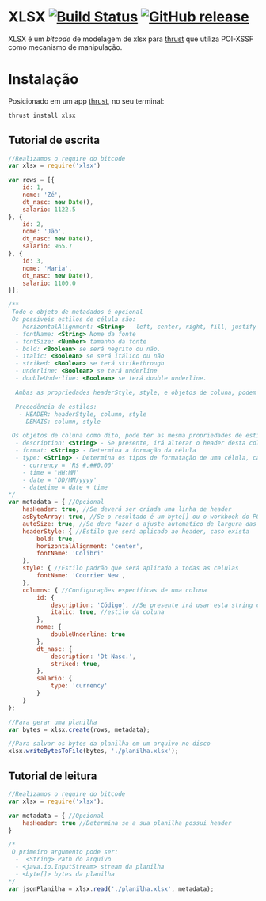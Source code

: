 XLSX
[![Build Status](https://travis-ci.org/thrust-bitcodes/xlsx.svg?branch=master)](https://travis-ci.org/thrust-bitcodes/xlsx) [![GitHub release](https://img.shields.io/github/release/thrust-bitcodes/xlsx.svg)](https://github.com/thrust-bitcodes/xlsx/releases)
===============

XLSX é um *bitcode* de modelagem de xlsx para [thrust](https://github.com/thrustjs/thrust) que utiliza POI-XSSF como mecanismo de manipulação.

# Instalação

Posicionado em um app [thrust](https://github.com/thrustjs/thrust), no seu terminal:

```bash
thrust install xlsx
```

## Tutorial de escrita

```javascript
//Realizamos o require do bitcode
var xlsx = require('xlsx')

var rows = [{
    id: 1,
    nome: 'Zé',
    dt_nasc: new Date(),
    salario: 1122.5
}, {
    id: 2,
    nome: 'Jão',
    dt_nasc: new Date(),
    salario: 965.7
}, {
    id: 3,
    nome: 'Maria',
    dt_nasc: new Date(),
    salario: 1100.0
}];

/**
 Todo o objeto de metadados é opcional
 Os possiveis estilos de célula são:
  - horizontalAlignment: <String> - left, center, right, fill, justify
  - fontName: <String> Nome da fonte
  - fontSize: <Number> tamanho da fonte
  - bold: <Boolean> se será negrito ou não.
  - italic: <Boolean> se será itálico ou não
  - striked: <Boolean> se terá strikethrough
  - underline: <Boolean> se terá underline
  - doubleUnderline: <Boolean> se terá double underline.

  Ambas as propriedades headerStyle, style, e objetos de coluna, podem ter estes estilos, sendo que cada um tem precedência sobre o outro, de forma que seja possível realizar uma configuração geral para todos e algumas específicas.

  Precedência de estilos:
   - HEADER: headerStyle, column, style
   - DEMAIS: column, style

 Os objetos de coluna como dito, pode ter as mesma propriedades de estilo citadas acima e além deles:
  - description: <String> - Se presente, irá alterar o header desta coluna
  - format: <String> - Determina a formação da célula
  - type: <String> - Determina os tipos de formatação de uma célula, caso format não tenha sido informado, podendo ser:
    - currency = 'R$ #,##0.00'
    - time = 'HH:MM'
    - date = 'DD/MM/yyyy'
    - datetime = date + time
*/
var metadata = { //Opcional
    hasHeader: true, //Se deverá ser criada uma linha de header
    asByteArray: true, //Se o resultado é um byte[] ou o workbook do POI
    autoSize: true, //Se deve fazer o ajuste automatico de largura das celulas
    headerStyle: { //Estilo que será aplicado ao header, caso exista
        bold: true,
        horizontalAlignment: 'center',
        fontName: 'Colibri'
    },
    style: { //Estilo padrão que será aplicado a todas as celulas
        fontName: 'Courrier New',
    },
    columns: { //Configurações específicas de uma coluna
        id: {
            description: 'Código', //Se presente irá usar esta string como header
            italic: true, //estilo da coluna
        },
        nome: {
            doubleUnderline: true
        },
        dt_nasc: {
            description: 'Dt Nasc.',
            striked: true,
        },
        salario: {
            type: 'currency'
        }
    }
};

//Para gerar uma planilha
var bytes = xlsx.create(rows, metadata);

//Para salvar os bytes da planilha em um arquivo no disco
xlsx.writeBytesToFile(bytes, './planilha.xlsx');
```

## Tutorial de leitura

```javascript
//Realizamos o require do bitcode
var xlsx = require('xlsx');

var metadata = { //Opcional
    hasHeader: true //Determina se a sua planilha possui header
}

/*
 O primeiro argumento pode ser:
  -  <String> Path do arquivo
  - <java.io.InputStream> stream da planilha
  - <byte[]> bytes da planilha 
*/
var jsonPlanilha = xlsx.read('./planilha.xlsx', metadata);
```